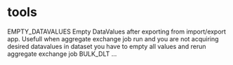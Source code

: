 # tools
EMPTY_DATAVALUES
Empty DataValues after exporting from import/export app. Usefull when aggregate exchange job run and you are not acquiring desired datavalues in dataset you have to empty all values and rerun aggregate exchange job
BULK_DLT
...
